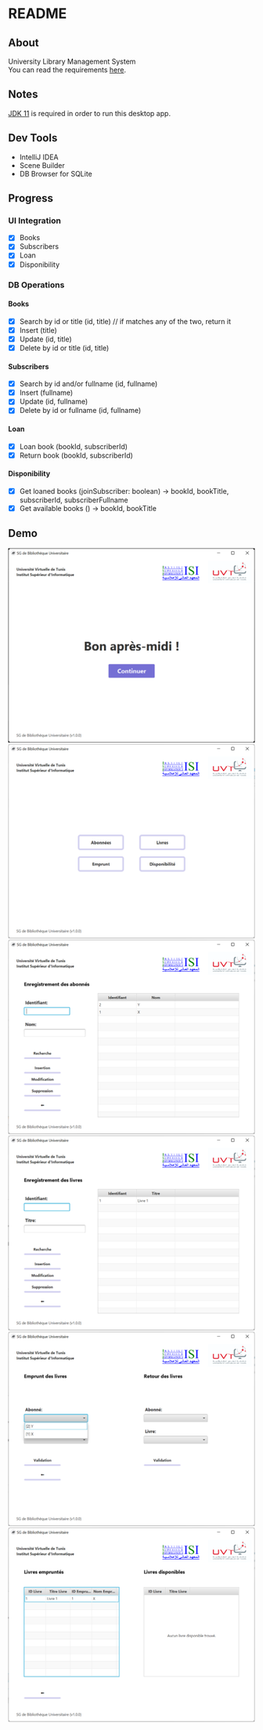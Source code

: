 # README

## About

University Library Management System<br />
You can read the requirements [here](mini-projet-programmation-java.pdf).

## Notes

[JDK 11](https://www.oracle.com/java/technologies/javase/jdk11-archive-downloads.html) is required in order to run this desktop app.<br/>

## Dev Tools

- IntelliJ IDEA
- Scene Builder
- DB Browser for SQLite

## Progress

### UI Integration

- [X] Books
- [X] Subscribers
- [X] Loan
- [X] Disponibility

### DB Operations

#### Books

- [X] Search by id or title (id, title)  // if matches any of the two, return it
- [X] Insert (title)
- [X] Update (id, title)
- [X] Delete by id or title (id, title)

#### Subscribers

- [X] Search by id and/or fullname (id, fullname)
- [X] Insert (fullname)
- [X] Update (id, fullname)
- [X] Delete by id or fullname (id, fullname)

#### Loan

- [X] Loan book (bookId, subscriberId)
- [X] Return book (bookId, subscriberId)

#### Disponibility

- [X] Get loaned books (joinSubscriber: boolean) -> bookId, bookTitle, subscriberId, subscriberFullname
- [X] Get available books () -> bookId, bookTitle

## Demo

![00](screenshots/00.png)
![01](screenshots/01.png)
![02](screenshots/02.png)
![03](screenshots/03.png)
![04](screenshots/04.png)
![05](screenshots/05.png)